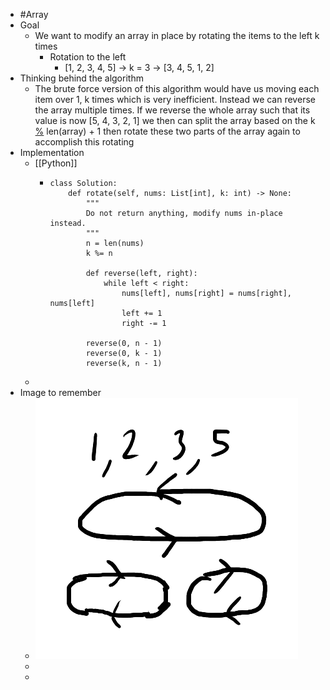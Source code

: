 - #Array
- Goal
	- We want to modify an array in place by rotating the items to the left k times
		- Rotation to the left
			- [1, 2, 3, 4, 5] → k = 3 → [3, 4, 5, 1, 2]
- Thinking behind the algorithm
	- The brute force version of this algorithm would have us moving each item over 1, k times which is very inefficient. Instead we can reverse the array multiple times. If we reverse the whole array such that its value is now [5, 4, 3, 2, 1] we then can split the array based on the k [%]([[modulo(%)]]) len(array) + 1 then rotate these two parts of the array again to accomplish this rotating
- Implementation
	- [[Python]]
		- ```
		  class Solution:
		      def rotate(self, nums: List[int], k: int) -> None:
		          """
		          Do not return anything, modify nums in-place instead.
		          """
		          n = len(nums)
		          k %= n
		  
		          def reverse(left, right):
		              while left < right:
		                  nums[left], nums[right] = nums[right], nums[left]
		                  left += 1
		                  right -= 1
		          
		          reverse(0, n - 1)
		          reverse(0, k - 1)
		          reverse(k, n - 1)
		  ```
	-
- Image to remember
	- ![image.png](../assets/image_1757116315400_0.png)
	-
	-